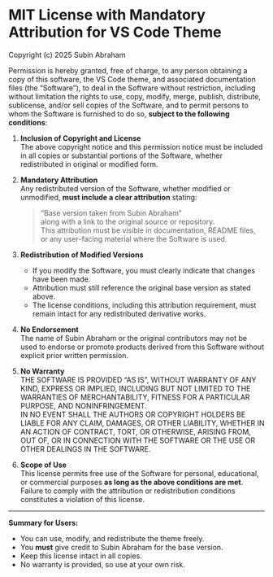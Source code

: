 # MIT License with Mandatory Attribution for VS Code Theme

Copyright (c) 2025 Subin Abraham

Permission is hereby granted, free of charge, to any person obtaining a copy of this software, the VS Code theme, and associated documentation files (the “Software”), to deal in the Software without restriction, including without limitation the rights to use, copy, modify, merge, publish, distribute, sublicense, and/or sell copies of the Software, and to permit persons to whom the Software is furnished to do so, **subject to the following conditions**:

1. **Inclusion of Copyright and License**  
   The above copyright notice and this permission notice must be included in all copies or substantial portions of the Software, whether redistributed in original or modified form.

2. **Mandatory Attribution**  
   Any redistributed version of the Software, whether modified or unmodified, **must include a clear attribution** stating:

   > “Base version taken from Subin Abraham”  
   > along with a link to the original source or repository.  
   > This attribution must be visible in documentation, README files, or any user-facing material where the Software is used.

3. **Redistribution of Modified Versions**

   - If you modify the Software, you must clearly indicate that changes have been made.
   - Attribution must still reference the original base version as stated above.
   - The license conditions, including this attribution requirement, must remain intact for any redistributed derivative works.

4. **No Endorsement**  
   The name of Subin Abraham or the original contributors may not be used to endorse or promote products derived from this Software without explicit prior written permission.

5. **No Warranty**  
   THE SOFTWARE IS PROVIDED “AS IS”, WITHOUT WARRANTY OF ANY KIND, EXPRESS OR IMPLIED, INCLUDING BUT NOT LIMITED TO THE WARRANTIES OF MERCHANTABILITY, FITNESS FOR A PARTICULAR PURPOSE, AND NONINFRINGEMENT.  
   IN NO EVENT SHALL THE AUTHORS OR COPYRIGHT HOLDERS BE LIABLE FOR ANY CLAIM, DAMAGES, OR OTHER LIABILITY, WHETHER IN AN ACTION OF CONTRACT, TORT, OR OTHERWISE, ARISING FROM, OUT OF, OR IN CONNECTION WITH THE SOFTWARE OR THE USE OR OTHER DEALINGS IN THE SOFTWARE.

6. **Scope of Use**  
   This license permits free use of the Software for personal, educational, or commercial purposes **as long as the above conditions are met**. Failure to comply with the attribution or redistribution conditions constitutes a violation of this license.

---

**Summary for Users:**

- You can use, modify, and redistribute the theme freely.
- You **must** give credit to Subin Abraham for the base version.
- Keep this license intact in all copies.
- No warranty is provided, so use at your own risk.
